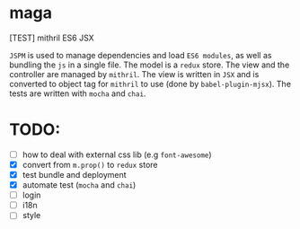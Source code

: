 # maga
[TEST] mithril ES6 JSX

`JSPM` is used to manage dependencies and load `ES6 modules`, as well as bundling the `js` in a single file.
The model is a `redux` store.
The view and the controller are managed by `mithril`.
The view is written in `JSX` and is converted to object tag for `mithril` to use (done by `babel-plugin-mjsx`).
The tests are written with `mocha` and `chai`.

# TODO:
- [ ] how to deal with external css lib (e.g `font-awesome`)
- [X] convert from `m.prop()` to `redux` store
- [x] test bundle and deployment
- [x] automate test (`mocha` and `chai`)
- [ ] login
- [ ] i18n
- [ ] style
